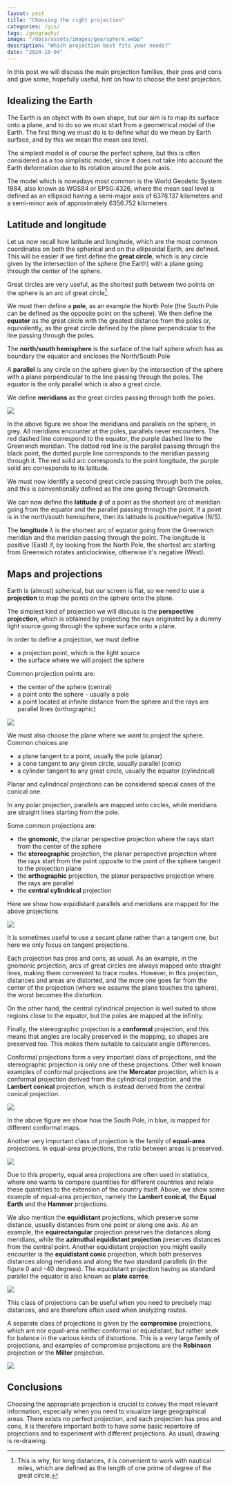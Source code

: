 ```yaml
---
layout: post
title: "Choosing the right projection"
categories: /gis/
tags: /geography/
image: "/docs/assets/images/geo/sphere.webp"
description: "Which projection best fits your needs?"
date: "2024-10-04"
---
```


In this post we will discuss the main projection families,
their pros and cons and give some, hopefully useful, hint
on how to choose the best projection.

## Idealizing the Earth

The Earth is an object with its own shape, but our aim is to map its
surface onto a plane, and to do so we must start from a geometrical
model of the Earth.
The first thing we must do is to define what do we mean by Earth
surface, and by this we mean the mean sea level.

The simplest model is of course the perfect sphere, but this is often
considered as a too simplistic model, since it does not take
into account the Earth deformation due to its rotation around the pole axis.

The model which is nowadays most common is the World Geodetic System 1984,
also known as WGS84 or EPSG:4326, where the mean seal level is
defined as an ellipsoid
having a semi-major axis of 6378.137 kilometers
and a semi-minor axis of approximately 6356.752 kilometers.

## Latitude and longitude
Let us now recall how latitude and longitude,
which are the most common coordinates on both the spherical and on the ellipsoidal Earth, are defined.
This will be easier if we first define the **great circle**,
which is any circle given by the intersection
of the sphere (the Earth) with a plane going through the center of the sphere.

Great circles are very useful, as the shortest path between two points on
the sphere is an arc of great circle[^1].

[^1]: This is why, for long distances, it is convenient to work with nautical miles, which are defined as the length of one prime of degree of the great circle.

We must then define a **pole**, as an example the North Pole (the South Pole can be 
defined as the opposite point on the sphere).
We then define the **equator** as the great circle with the greatest distance
from the poles or, equivalently, as the great circle defined by the plane 
perpendicular to the line passing through the poles.

The **north/south hemisphere** is the surface of the half sphere which has as boundary the equator
and encloses the North/South Pole

A **parallel** is any circle on the sphere given by the intersection
of the sphere with a plane perpendicular to the line passing through the poles.
The equator is the only parallel which is also a great circle.

We define **meridians** as the great circles passing through both the poles.

![](/docs/assets/images/geo/sphere.webp)

In the above figure we show the meridians and parallels on the sphere, in grey.
All meridians encounter at the poles, parallels never encounters.
The red dashed line correspond to the equator, the purple dashed line to the Greenwich meridian.
The dotted red line is the parallel passing through the black point,
the dotted purple line corresponds to the meridian passing through it.
The red solid arc corresponds to the point longitude,
the purple solid arc corresponds to its latitude.

We must now identify a second great circle passing through both the poles,
and this is conventionally defined as the one going through Greenwich.

We can now define the **latitude** $\phi$ of a point as the shortest arc of meridian 
going from the equator and the parallel passing through the point.
If a point is in the north/south hemisphere, then its latitude is positive/negative (N/S).

The **longitude** $\lambda$ is the shortest arc of equator going from the Greenwich meridian
and the meridian passing through the point.
The longitude is positive (East) if, by looking from the North Pole,
the shortest arc starting from Greenwich rotates anticlockwise,
otherwise it's negative (West).


## Maps and projections
Earth is (almost) spherical, but our screen is flat, so we need to use a
**projection** to map the points on the sphere onto the plane.

The simplest kind of projection we will discuss is the **perspective projection**,
which is obtained by projecting the rays originated by 
a dummy light source going through the sphere surface onto
a plane.

In order to define a projection, we must define
- a projection point, which is the light source
- the surface where we will project the sphere

Common projection points are:
- the center of the sphere (central)
- a point onto the sphere - usually a pole
- a point located at infinite distance from the sphere and the rays are parallel lines (orthographic)

![](/docs/assets/images/geo/projection_points.webp)

We must also choose the plane where we want to project the sphere.
Common choices are
- a plane tangent to a point, usually the pole (planar)
- a cone tangent to any given circle, usually parallel (conic)
- a cylinder tangent to any great circle, usually the equator (cylindrical)

Planar and cylindrical projections can be considered special cases of
the conical one.

In any polar projection, parallels are mapped onto circles,
while meridians are straight lines starting from the pole.

Some common projections are:
- the **gnomonic**, the planar perspective projection where the rays start from the center of the sphere
- the **stereographic** projection, the planar perspective projection where the rays start from the point opposite to the point of the sphere tangent to the projection plane
- the **orthographic** projection, the planar perspective projection where the rays are parallel
- the **central cylindrical** projection

Here we show how equidistant parallels and meridians are mapped for the above projections


![](/docs/assets/images/geo/polar_planar_projections.webp)

It is sometimes useful to use a secant plane rather than a tangent one, but here
we only focus on tangent projections.

Each projection has pros and cons, as usual.
As an example, in the gnomonic projection, arcs of great circles are always
mapped onto straight lines, making them convenient to trace routes. However,
in this projection, distances and areas are distorted,
and the more one goes far from the center of the projection
(where we assume the plane touches the sphere), the worst 
becomes the distortion.

On the other hand, the central cylindrical projection is well suited to show
regions close to the equator, but the poles are mapped at the infinity.

Finally, the stereographic projection is a **conformal** projection,
and this means that angles are locally preserved in the mapping, so
shapes are preserved too. This makes them
suitable to calculate angle differences.

Conformal projections form a very important class of projections, and the stereographic
projection is only one of these projections.
Other well known examples of conformal projections are the
**Mercator** projection, which is a conformal projection derived from
the cylindrical projection, and the **Lambert conical** projection, which is instead derived
from the central conical projection.

![](/docs/assets/images/geo/south_pole_conformal.webp)

In the above figure we show how the South Pole, in blue, is mapped for different
conformal maps.

Another very important class of projection is the family of **equal-area**
projections. In equal-area projections, the ratio between areas is preserved.

![](/docs/assets/images/geo/south_pole_equal_area.webp)

Due to this property, equal area projections are often used in statistics,
where one wants to compare quantities for different countries and relate
these quantities to the extension of the country itself.
Above, we show some example of equal-area projection, namely the **Lambert conical**,
the **Equal Earth** and the **Hammer** projections.

We also mention the **equidistant** projections, which preserve
some distance, usually distances from one point or along one axis.
As an example, the **equirectangular** projection preserves the distances
along meridians, while the **azimuthal equidistant projection** preserves
distances from the central point.
Another equidistant projection you might easily encounter is the
**equidistant conic** projection, which both preserves distances along
meridians and along the two standard parallels (in the figure 0 and -40 degrees).
The equidistant projection having as standard parallel the equator
is also known as **plate carrée**.


![](/docs/assets/images/geo/south_pole_equidistant.webp)

This class of projections can be useful when you need to precisely map
distances, and are therefore often used when analyzing routes.

A separate class of projections is given by the **compromise**
projections, which are nor equal-area neither conformal or
equidistant, but rather seek for balance in the various kinds of distortions.
This is a very large family of projections, and examples
of compromise projections are the **Robinson** projection or
the **Miller** projection.

![](/docs/assets/images/geo/south_pole_compromise.webp)

## Conclusions

Choosing the appropriate projection is crucial to convey the most relevant information,
especially when you need to visualize large geographical areas.
There exists no perfect projection, and each projection has pros and cons,
it is therefore important both to have some basic repertoire of projections
and to experiment with different projections.
As usual, drawing is re-drawing.